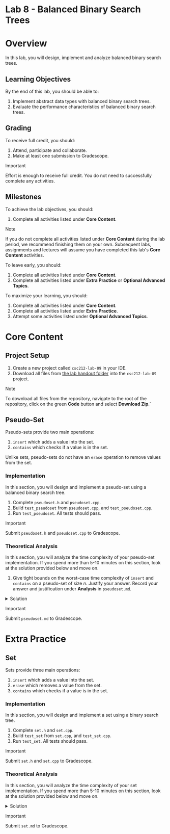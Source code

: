 # Lab 8 - Balanced Binary Search Trees

# Overview

In this lab, you will design, implement and analyze balanced binary search trees.

## Learning Objectives

By the end of this lab, you should be able to:

1. Implement abstract data types with balanced binary search trees.
2. Evaluate the performance characteristics of balanced binary search trees.

## Grading

To receive full credit, you should:

1. Attend, participate and collaborate.
2. Make at least one submission to Gradescope.

> [!IMPORTANT]
> Effort is enough to receive full credit. You do not need to successfully complete any activities.

## Milestones

To achieve the lab objectives, you should:

1. Complete all activities listed under **Core Content**.

> [!NOTE]
> If you do not complete all activities listed under **Core Content** during the lab period, we recommend finishing them
> on your own. Subsequent labs, assignments and lectures will assume you have completed this lab's **Core Content**
> activities.

To leave early, you should:

1. Complete all activities listed under **Core Content**.
2. Complete all activities listed under **Extra Practice** or **Optional Advanced Topics**.

To maximize your learning, you should:

1. Complete all activities listed under **Core Content**.
2. Complete all activities listed under **Extra Practice**.
3. Attempt some activities listed under **Optional Advanced Topics**.

# Core Content

## Project Setup

1. Create a new project called `csc212-lab-09` in your IDE.
2. Download all files from [the lab handout folder](handout) into the `csc212-lab-09` project.

> [!NOTE]
> To download all files from the repository, navigate to the root of the repository, click on the green **Code** button
> and select **Download Zip**.`

## Pseudo-Set

Pseudo-sets provide two main operations:

1. `insert` which adds a value into the set.
2. `contains` which checks if a value is in the set.

Unlike sets, pseudo-sets do not have an `erase` operation to remove values from the set.

### Implementation

In this section, you will design and implement a pseudo-set using a balanced binary search tree.

1. Complete `pseudoset.h` and `pseudoset.cpp`.
2. Build `test_pseudoset` from `pseudoset.cpp`, and `test_pseudoset.cpp`.
3. Run `test_pseudoset`. All tests should pass.

> [!IMPORTANT]
> Submit `pseudoset.h` and `pseudoset.cpp` to Gradescope.

### Theoretical Analysis

In this section, you will analyze the time complexity of your pseudo-set implementation. If you spend more than 5-10
minutes on this section, look at the solution provided below and move on.

1. Give tight bounds on the worst-case time complexity of `insert` and `contains` on a pseudo-set of size $n$. Justify
   your answer. Record your answer and justification under **Analysis** in `pseudoset.md`.

<details>
<summary>Solution</summary>

1. The pseudo-set is implemented as a red-black tree. In the worst-case, `insert` and `contains` must traverse the
   longest path from the root to a leaf. Since the height of a tree is defined as the length of the longest path from
   the root to a leaf, the number of operations performed by `insert` and `contains` is proportional to the height of
   the tree. Therefore, it suffices to analyze the height of a red-black tree on $n$ nodes. For simplicity, we assume
   $n$ is one less than a power of two.

   Let $h$ be the height and let $b$ be the black height of the tree. Since every path from the root to a leaf must
   contain exactly $b$ black nodes, the height is at least the black height, i.e., $b \leq h$. Likewise, since red nodes
   cannot have red children, any root to leaf path contains at most $b$ red nodes. Therefore, the height is at most
   twice the black height, i.e. $h \leq 2b$, since the longest root to leaf path contains $b$ black nodes and at
   most $b$ red nodes. Now, it suffices to analyze the black height $b$ of a red-black tree on $n$ nodes.

   The black height of the tree is greatest when all nodes in the tree are black. Since there are $n$ nodes in the tree,
   the black height of the tree is at most $\lg (n+1)$, since $n \leq 2^{\lg (n+1)} - 1$. The black height of the tree
   is least when every other level contains only red nodes. For each black level, the red level below it has exactly
   twice the number of nodes. So, for every black node, there are at most two red nodes. Thus, at least one third of the
   nodes are black, so the black height is at least $\lg \left(\frac{n}{3} + 1\right) \approx \frac{1}{3} \lg n$. Hence,
   $b = \Theta(\lg n)$, so $h = \Theta(\lg n)$, so `insert` and `contains` take $\Theta(\lg n)$ time.

</details> 

> [!IMPORTANT]
> Submit `pseudoset.md` to Gradescope.

# Extra Practice

## Set

Sets provide three main operations:

1. `insert` which adds a value into the set.
2. `erase` which removes a value from the set.
3. `contains` which checks if a value is in the set.

### Implementation

In this section, you will design and implement a set using a binary search tree.

1. Complete `set.h` and `set.cpp`.
2. Build `test_set` from `set.cpp`, and `test_set.cpp`.
3. Run `test_set`. All tests should pass.

> [!IMPORTANT]
> Submit `set.h` and `set.cpp` to Gradescope.

### Theoretical Analysis

In this section, you will analyze the time complexity of your set implementation. If you spend more than 5-10 minutes on
this section, look at the solution provided below and move on.

<details>
<summary>Solution</summary>

1. The analysis is the same as the pseudo-set. All methods take $\Theta(\lg n)$ time.

</details>

> [!IMPORTANT]
> Submit `set.md` to Gradescope.